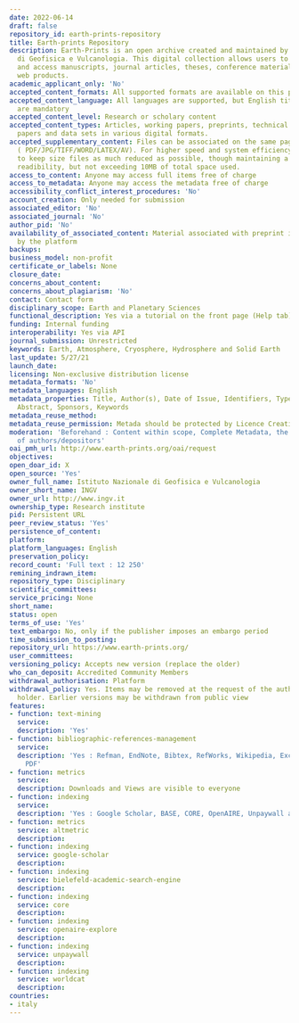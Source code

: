 ```yaml
---
date: 2022-06-14
draft: false
repository_id: earth-prints-repository
title: Earth-prints Repository
description: Earth-Prints is an open archive created and maintained by Istituto Nazionale
  di Geofisica e Vulcanologia. This digital collection allows users to browse, search
  and access manuscripts, journal articles, theses, conference materials, books, book-chapters,
  web products.
academic_applicant_only: 'No'
accepted_content_formats: All supported formats are available on this page
accepted_content_language: All languages are supported, but English title and abstract
  are mandatory
accepted_content_level: Research or scholary content
accepted_content_types: Articles, working papers, preprints, technical reports, conference
  papers and data sets in various digital formats.
accepted_supplementary_content: Files can be associated on the same page as the preprint
  ( PDF/JPG/TIFF/WORD/LATEX/AV). For higher speed and system efficiency we suggest
  to keep size files as much reduced as possible, though maintaining a sufficient
  readibility, but not exceeding 10MB of total space used.
access_to_content: Anyone may access full items free of charge
access_to_metadata: Anyone may access the metadata free of charge
accessibility_conflict_interest_procedures: 'No'
account_creation: Only needed for submission
associated_editor: 'No'
associated_journal: 'No'
author_pid: 'No'
availability_of_associated_content: Material associated with preprint is hosted also
  by the platform
backups:
business_model: non-profit
certificate_or_labels: None
closure_date:
concerns_about_content:
concerns_about_plagiarism: 'No'
contact: Contact form
disciplinary_scope: Earth and Planetary Sciences
functional_description: Yes via a tutorial on the front page (Help tab)
funding: Internal funding
interoperability: Yes via API
journal_submission: Unrestricted
keywords: Earth, Atmosphere, Cryosphere, Hydrosphere and Solid Earth
last_update: 5/27/21
launch_date:
licensing: Non-exclusive distribution license
metadata_formats: 'No'
metadata_languages: English
metadata_properties: Title, Author(s), Date of Issue, Identifiers, Type, Language,
  Abstract, Sponsors, Keywords
metadata_reuse_method:
metadata_reuse_permission: Metada should be protected by Licence Creative Commons
moderation: 'Beforehand : Content within scope, Complete Metadata, the eligibility
  of authors/depositors'
oai_pmh_url: http://www.earth-prints.org/oai/request
objectives:
open_doar_id: X
open_source: 'Yes'
owner_full_name: Istituto Nazionale di Geofisica e Vulcanologia
owner_short_name: INGV
owner_url: http://www.ingv.it
ownership_type: Research institute
pid: Persistent URL
peer_review_status: 'Yes'
persistence_of_content:
platform:
platform_languages: English
preservation_policy:
record_count: 'Full text : 12 250'
remining_indrawn_item:
repository_type: Disciplinary
scientific_committees:
service_pricing: None
short_name:
status: open
terms_of_use: 'Yes'
text_embargo: No, only if the publisher imposes an embargo period
time_submission_to_posting:
repository_url: https://www.earth-prints.org/
user_committees:
versioning_policy: Accepts new version (replace the older)
who_can_deposit: Accredited Community Members
withdrawal_authorisation: Platform
withdrawal_policy: Yes. Items may be removed at the request of the author/copyright
  holder. Earlier versions may be withdrawn from public view
features:
- function: text-mining
  service:
  description: 'Yes'
- function: bibliographic-references-management
  service:
  description: 'Yes : Refman, EndNote, Bibtex, RefWorks, Wikipedia, Excel, CSV and
    PDF'
- function: metrics
  service:
  description: Downloads and Views are visible to everyone
- function: indexing
  service:
  description: 'Yes : Google Scholar, BASE, CORE, OpenAIRE, Unpaywall and WorldCat'
- function: metrics
  service: altmetric
  description:
- function: indexing
  service: google-scholar
  description:
- function: indexing
  service: bielefeld-academic-search-engine
  description:
- function: indexing
  service: core
  description:
- function: indexing
  service: openaire-explore
  description:
- function: indexing
  service: unpaywall
  description:
- function: indexing
  service: worldcat
  description:
countries:
- italy
---
```



